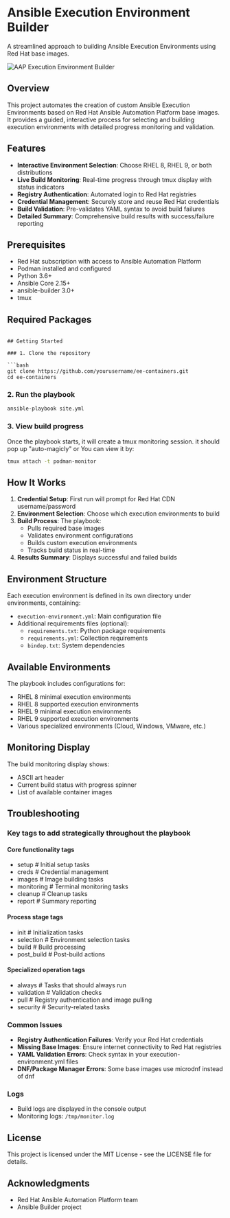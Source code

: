 # Ansible Execution Environment Builder

A streamlined approach to building Ansible Execution Environments using Red Hat base images.

![AAP Execution Environment Builder](https://example.com/ee-containers-logo.png)

## Overview

This project automates the creation of custom Ansible Execution Environments based on Red Hat Ansible Automation Platform base images. It provides a guided, interactive process for selecting and building execution environments with detailed progress monitoring and validation.

## Features

- **Interactive Environment Selection**: Choose RHEL 8, RHEL 9, or both distributions
- **Live Build Monitoring**: Real-time progress through tmux display with status indicators
- **Registry Authentication**: Automated login to Red Hat registries  
- **Credential Management**: Securely store and reuse Red Hat credentials
- **Build Validation**: Pre-validates YAML syntax to avoid build failures
- **Detailed Summary**: Comprehensive build results with success/failure reporting

## Prerequisites

- Red Hat subscription with access to Ansible Automation Platform
- Podman installed and configured
- Python 3.6+
- Ansible Core 2.15+
- ansible-builder 3.0+
- tmux

## Required Packages

```

## Getting Started

### 1. Clone the repository

```bash
git clone https://github.com/yourusername/ee-containers.git
cd ee-containers
```

### 2. Run the playbook

```bash
ansible-playbook site.yml
```

### 3. View build progress

Once the playbook starts, it will create a tmux monitoring session. it should pop up "auto-magicly" or You can view it by:

```bash
tmux attach -t podman-monitor
```

## How It Works

1. **Credential Setup**: First run will prompt for Red Hat CDN username/password
2. **Environment Selection**: Choose which execution environments to build
3. **Build Process**: The playbook:
   - Pulls required base images
   - Validates environment configurations
   - Builds custom execution environments
   - Tracks build status in real-time
4. **Results Summary**: Displays successful and failed builds

## Environment Structure

Each execution environment is defined in its own directory under environments, containing:

- `execution-environment.yml`: Main configuration file
- Additional requirements files (optional):
  - `requirements.txt`: Python package requirements
  - `requirements.yml`: Collection requirements
  - `bindep.txt`: System dependencies

## Available Environments

The playbook includes configurations for:

- RHEL 8 minimal execution environments
- RHEL 8 supported execution environments
- RHEL 9 minimal execution environments
- RHEL 9 supported execution environments
- Various specialized environments (Cloud, Windows, VMware, etc.)

## Monitoring Display

The build monitoring display shows:

- ASCII art header
- Current build status with progress spinner
- List of available container images

## Troubleshooting

### Key tags to add strategically throughout the playbook

#### Core functionality tags

- setup       # Initial setup tasks
- creds       # Credential management
- images      # Image building tasks
- monitoring  # Terminal monitoring tasks
- cleanup     # Cleanup tasks
- report      # Summary reporting

#### Process stage tags

- init        # Initialization tasks
- selection   # Environment selection tasks
- build       # Build processing
- post_build  # Post-build actions

#### Specialized operation tags

- always      # Tasks that should always run
- validation  # Validation checks
- pull        # Registry authentication and image pulling
- security    # Security-related tasks

### Common Issues

- **Registry Authentication Failures**: Verify your Red Hat credentials
- **Missing Base Images**: Ensure internet connectivity to Red Hat registries
- **YAML Validation Errors**: Check syntax in your execution-environment.yml files
- **DNF/Package Manager Errors**: Some base images use microdnf instead of dnf

### Logs

- Build logs are displayed in the console output
- Monitoring logs: `/tmp/monitor.log`

## License

This project is licensed under the MIT License - see the LICENSE file for details.

## Acknowledgments

- Red Hat Ansible Automation Platform team
- Ansible Builder project
